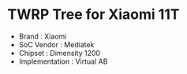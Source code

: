 # TWRP Tree for Xiaomi 11T
* Brand : Xiaomi
* SoC Vendor : Mediatek
* Chipset : Dimensity 1200
* Implementation : Virtual AB
